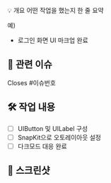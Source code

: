  💡 개요
어떤 작업을 했는지 한 줄 요약

예)
- 로그인 화면 UI 마크업 완료

## 🔗 관련 이슈
Closes #이슈번호

## 🛠️ 작업 내용
- [ ] UIButton 및 UILabel 구성
- [ ] SnapKit으로 오토레이아웃 설정
- [ ] 다크모드 대응 완료

## 📸 스크린샷

